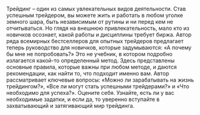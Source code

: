 <!--2024-03-23 16:21:25-->
Трейдинг – один из самых увлекательных видов деятельности. Став успешным трейдером, вы можете жить и работать в любом уголке земного шара, быть независимым от рутины и ни перед кем не отчитываться. Но глядя на внешнюю привлекательность, мало кто из новичков осознает, какой работы и дисциплины требует биржа. Автор ряда всемирных бестселлеров для опытных трейдеров предлагает теперь руководство для новичков, которые задумываются: «А почему бы мне не попробовать?» Это не учебник, в котором подробно излагается какой-то определенный метод. Здесь представлены основные правила, которые важны при любом методе, и даются рекомендации, как найти то, что подходит именно вам. Автор рассматривает ключевые вопросы: «Можно ли зарабатывать на жизнь трейдингом?», «Все ли могут стать успешными трейдерами?» и «Что необходимо для успеха?». Оцените себя. Узнайте, есть ли у вас необходимые задатки, и если да, то уверенно вступайте в захватывающий и затягивающий мир трейдинга.